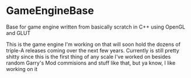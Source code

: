 # GameEngineBase
Base for game engine written from basically scratch in C++ using OpenGL and GLUT

This is the game engine I'm working on that will soon hold the dozens of triple-A releases coming over the next few years.  Currently is still pretty shitty since this is the first thing of any scale I've worked on besides random Garry's Mod commisions and stuff like that, but ya know, I like working on it
